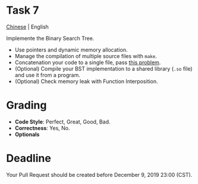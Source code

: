 # Task 7
[Chinese](README.zh.md) | English

Implemente the Binary Search Tree.

* Use pointers and dynamic memory allocation.
* Manage the compilation of multiple source files with `make`.
* Concatenation your code to a single file, pass [this problem](https://loj.ac/problem/107).
* (Optional) Compile your BST implementation to a shared library (`.so` file) and use it from a program.
* (Optional) Check memory leak with Function Interposition.

# Grading
* **Code Style**: Perfect, Great, Good, Bad.
* **Correctness**: Yes, No.
* **Optionals**

# Deadline
Your Pull Request should be created before December 9, 2019 23:00 (CST).
